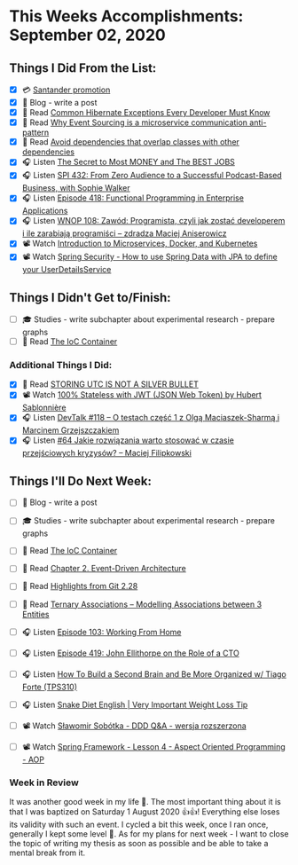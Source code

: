 # This Weeks Accomplishments: September 02, 2020

## Things I Did From the List:

- [x] 💳 [Santander promotion](https://static3.santander.pl/asset/r/e/g/regulamin-promocji-twoje-konto-z-premia-150-zl_99009.pdf)
- [x] 📝 Blog - write a post
- [x] 📗 Read [Common Hibernate Exceptions Every Developer Must Know](https://thorben-janssen.com/hibernate-exceptions/)
- [x] 📗 Read [Why Event Sourcing is a microservice communication anti-pattern](https://dev.to/olibutzki/why-event-sourcing-is-a-microservice-anti-pattern-3mcj)
- [x] 📗 Read [Avoid dependencies that overlap classes with other dependencies](https://jlbp.dev/JLBP-5)
- [x] 🎧 Listen [The Secret to Most MONEY and The BEST JOBS](https://youtu.be/IhHsPod8230)
- [x] 🎧 Listen [SPI 432: From Zero Audience to a Successful Podcast-Based Business, with Sophie Walker](https://www.smartpassiveincome.com/podcasts/zero-audience-successful-podcast-based-business-sophie-walker/)
- [x] 🎧 Listen [Episode 418: Functional Programming in Enterprise Applications](https://www.se-radio.net/2020/07/episode-418-functional-programming-in-enterprise-applications/)
- [x] 🎧 Listen [WNOP 108: Zawód: Programista, czyli jak zostać developerem i ile zarabiają programiści – zdradza Maciej Aniserowicz](https://jakoszczedzacpieniadze.pl/jak-zostac-programista-ile-zarabia-developer)
- [x] 📽️ Watch [Introduction to Microservices, Docker, and Kubernetes](https://youtu.be/1xo-0gCVhTU)
- [x] 📽️ Watch [Spring Security - How to use Spring Data with JPA to define your UserDetailsService](https://youtu.be/uTrtM9iabnQ?list=PLEocw3gLFc8Vli5p6rWHnNcYxFRbaIfIJ)

## Things I Didn't Get to/Finish:

- [ ] 🎓 Studies - write subchapter about experimental research - prepare graphs
- [ ] 📗 Read [The IoC Container](https://docs.spring.io/spring/docs/current/spring-framework-reference/core.html#beans)

### Additional Things I Did:

- [x] 📗 Read [STORING UTC IS NOT A SILVER BULLET](https://codeblog.jonskeet.uk/2019/03/27/storing-utc-is-not-a-silver-bullet/)
- [x] 📽️ Watch [100% Stateless with JWT (JSON Web Token) by Hubert Sablonnière](https://youtu.be/67mezK3NzpU)
- [x] 🎧 Listen [DevTalk #118 – O testach część 1 z Olgą Maciaszek-Sharmą i Marcinem Grzejszczakiem](https://devstyle.pl/2020/07/27/devtalk-118-o-testach-czesc-1-z-olga-maciaszek-sharma-i-marcinem-grzejszczakiem/)
- [x] 🎧 Listen [#64 Jakie rozwiązania warto stosować w czasie przejściowych kryzysów? – Maciej Filipkowski](https://generali-investments.pl/contents/display-article/klient-indywidualny/64-jakie-rozwiazania-warto-stosowac-w-czasie-przejsciowych-kryzysow-maciej-filipkowski)

## Things I'll Do Next Week:

- [ ] 📝 Blog - write a post
- [ ] 🎓 Studies - write subchapter about experimental research - prepare graphs
- [ ] 📗 Read [The IoC Container](https://docs.spring.io/spring/docs/current/spring-framework-reference/core.html#beans)
- [ ] 📗 Read [Chapter 2. Event-Driven Architecture](https://learning.oreilly.com/library/view/software-architecture-patterns/9781491971437/ch02.html#idm46148422094696)
- [ ] 📗 Read [Highlights from Git 2.28](https://github.blog/2020-07-27-highlights-from-git-2-28/)
- [ ] 📗 Read [Ternary Associations – Modelling Associations between 3 Entities](https://thorben-janssen.com/ternary-associations/)
- [ ] 🎧 Listen [Episode 103: Working From Home](https://www.programmingthrowdown.com/2020/07/episode-103-working-from-home.html)
- [ ] 🎧 Listen [Episode 419: John Ellithorpe on the Role of a CTO](https://www.se-radio.net/2020/07/episode-419-john-ellithorpe-on-the-role-of-a-cto/)
- [ ] 🎧 Listen [How To Build a Second Brain and Be More Organized w/ Tiago Forte (TPS310)](https://www.asianefficiency.com/podcast/310-tiago-forte/)
- [ ] 🎧 Listen [Snake Diet English | Very Important Weight Loss Tip](https://youtu.be/J3fDDJOpuk8)
- [ ] 📽️ Watch [Sławomir Sobótka - DDD Q&A - wersja rozszerzona](https://youtu.be/do-xqIbKZ_8)
- [ ] 📽️ Watch [Spring Framework - Lesson 4 - Aspect Oriented Programming - AOP](https://youtu.be/BVk54NRRFsY?list=PLEocw3gLFc8Vli5p6rWHnNcYxFRbaIfIJ)


### Week in Review
It was another good week in my life 🤗. The most important thing about it is that I was baptized on Saturday 1 August 2020 👍👍! Everything else loses its validity with such an event. I cycled a bit this week, once I ran once, generally I kept some level 👊. As for my plans for next week - I want to close the topic of writing my thesis as soon as possible and be able to take a mental break from it.
